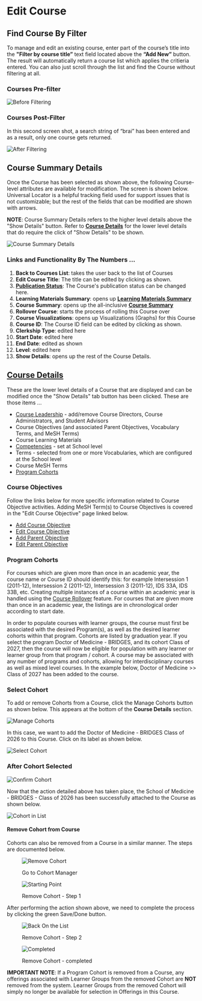 # Edit Course

## Find Course By Filter

To manage and edit an existing course, enter part of the course’s title into the **"Filter by course title”** text field located above the **“Add New”** button. The result will automatically return a course list which applies the critieria entered. You can also just scroll through the list and find the Course without filtering at all.

### Courses Pre-filter

![Before Filtering](../../images/course_images/courses_pre_filter.png)

### Courses Post-Filter

In this second screen shot, a search string of “brai” has been entered and as a result, only one course gets returned.

![After Filtering](../../images/course_images/courses_post_filter.png)

## Course Summary Details

Once the Course has been selected as shown above, the following Course-level attributes are available for modification. The screen is shown below. Universal Locator is a helpful tracking field used for support issues that is not customizable; but the rest of the fields that can be modified are shown with arrows.

**NOTE**: Course Summary Details refers to the higher level details above the "Show Details" button. Refer to [**Course Details**](https://iliosproject.gitbook.io/ilios-user-guide/courses-and-sessions/courses#screen-elements) for the lower level details that do require the click of "Show Details" to be shown.

![Course Summary Details](../../images/course_images/course_summary_details.png)

### Links and Functionality By The Numbers ...

1. **Back to Courses List**: takes the user back to the list of Courses
2. **Edit Course Title**: The title can be edited by clicking as shown.
3. [**Publication Status**](../publishing.md): The Course's publication status can be changed here.
4. **Learning Materials Summary**: opens up [**Learning Materials Summary**](https://iliosproject.gitbook.io/ilios-user-guide/courses-and-sessions/courses/learning-materials-summary)
5. **Course Summary**: opens up the all-inclusive [**Course Summary**](https://iliosproject.gitbook.io/ilios-user-guide/courses-and-sessions/courses/course-summary)
6. **Rollover Course**: starts the process of rolling this Course over
7. **Course Visualizations**: opens up Visualizations (Graphs) for this Course
8. **Course ID**: The Course ID field can be edited by clicking as shown.
9. **Clerkship Type**: edited here
10. **Start Date**: edited here
11. **End Date**: edited as shown
12. **Level**: edited here
13. **Show Details**: opens up the rest of the Course Details.

## [Course Details](https://iliosproject.gitbook.io/ilios-user-guide/courses-and-sessions/courses#screen-elements)

These are the lower level details of a Course that are displayed and can be modified once the "Show Details" tab button has been clicked. These are those items ...

* [Course Leadership](https://iliosproject.gitbook.io/ilios-user-guide/courses-and-sessions/courses/course-leadership) - add/remove Course Directors, Course Administrators, and Student Advisors
* Course Objectives (and associated Parent Objectives, Vocabulary Terms, and MeSH Terms)
* Course Learning Materials
* [Competencies](https://iliosproject.gitbook.io/ilios-user-guide/schools/competencies) - set at School level
* Terms - selected from one or more Vocabularies, which are configured at the School level
* Course MeSH Terms
* [Program Cohorts](https://iliosproject.gitbook.io/ilios-user-guide/courses-and-sessions/courses/edit-course#program-cohorts)

### Course Objectives

Follow the links below for more specific information related to Course Objective activities. Adding MeSH Term(s) to Course Objectives is covered in the "Edit Course Objective" page linked below.

* [Add Course Objective](https://iliosproject.gitbook.io/ilios-user-guide/courses-and-sessions/courses/add-objective)
* [Edit Course Objective](https://iliosproject.gitbook.io/ilios-user-guide/courses-and-sessions/courses/edit-objective)
* [Add Parent Objective](https://iliosproject.gitbook.io/ilios-user-guide/courses-and-sessions/courses/add-parent-objective)
* [Edit Parent Objective](https://iliosproject.gitbook.io/ilios-user-guide/courses-and-sessions/courses/edit-parent-objective)

### Program Cohorts

For courses which are given more than once in an academic year, the course name or Course ID should identify this: for example Intersession 1 (2011-12), Intersession 2 (2011-12), Intersession 3 (2011-12), IDS 33A, IDS 33B, etc. Creating multiple instances of a course within an academic year is handled using the [Course Rollover](https://iliosproject.gitbook.io/ilios-user-guide/courses-and-sessions/courses/course-rollover) feature. For courses that are given more than once in an academic year, the listings are in chronological order according to start date.

In order to populate courses with learner groups, the course must first be associated with the desired Program(s), as well as the desired learner cohorts within that program. Cohorts are listed by graduation year. If you select the program Doctor of Medicine - BRIDGES, and its cohort Class of 2027, then the course will now be eligible for population with any learner or learner group from that program / cohort. A course may be associated with any number of programs and cohorts, allowing for interdisciplinary courses as well as mixed level courses. In the example below, Doctor of Medicine >> Class of 2027 has been added to the course.

### Select Cohort

To add or remove Cohorts from a Course, click the Manage Cohorts button as shown below. This appears at the bottom of the **Course Details** section.

![Manage Cohorts](../../images/course_images/manage_cohorts.png)

In this case, we want to add the Doctor of Medicine - BRIDGES Class of 2026 to this Course. Click on its label as shown below.

![Select Cohort](../../images/course_images/cohort_selector.png)

### After Cohort Selected

![Confirm Cohort](../../images/course_images/cohort_added_confirm.png)

Now that the action detailed above has taken place, the School of Medicine - BRIDGES - Class of 2026 has been successfully attached to the Course as shown below.

![Cohort in List](../../images/course_images/cohort_added_in_list.png)

#### Remove Cohort from Course

Cohorts can also be removed from a Course in a similar manner. The steps are documented below.

<figure>
  <img src="../../images/course_images/remove_cohort_pre.png" alt="Remove Cohort">
    <figcaption><p>Go to Cohort Manager</p>
    </figcaption>
</figure>

<figure>
  <img src="../../images/course_images/remove_cohort_start.png" alt="Starting Point">
    <figcaption>
      <p>Remove Cohort - Step 1</p>
    </figcaption>
</figure>

After performing the action shown above, we need to complete the process by clicking the green Save/Done button.

<figure>
  <img src="../../images/course_images/removed_cohort_listed.png" alt="Back On the List">
    <figcaption>
      <p>Remove Cohort - Step 2</p>
    </figcaption>
</figure>

<figure>
  <img src="../../images/course_images/remove_cohort_completed.png" alt="Completed">
    <figcaption>
      <p>Remove Cohort - completed</p>
    </figcaption>
</figure>

**IMPORTANT NOTE**: If a Program Cohort is removed from a Course, any offerings associated with Learner Groups from the removed Cohort are **NOT** removed from the system. Learner Groups from the removed Cohort will simply no longer be available for selection in Offerings in this Course.

